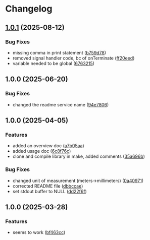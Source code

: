 # Changelog

## [1.0.1](https://github.com/VU-ASE/slamtec-lidar/compare/v1.0.0...v1.0.1) (2025-08-12)


### Bug Fixes

* missing comma in print statement ([b759d78](https://github.com/VU-ASE/slamtec-lidar/commit/b759d78bb3ec21c2cca57c312ce64cf9f6a60990))
* removed signal handler code, bc of onTerminate ([ff20eed](https://github.com/VU-ASE/slamtec-lidar/commit/ff20eed0b40e40415afed58cceb60544dfdf46ff))
* variable needed to be global ([6763215](https://github.com/VU-ASE/slamtec-lidar/commit/6763215dc828b805f0268ad3bf1285015e1a473a))

## 1.0.0 (2025-06-20)


### Bug Fixes

* changed the readme service name ([94e7806](https://github.com/VU-ASE/slamtec-lidar/commit/94e780694b08e74bee2f1aa861ba33e4de03e189))

## 1.0.0 (2025-04-05)


### Features

* added an overview doc ([a7b05aa](https://github.com/VU-ASE/lidar/commit/a7b05aabafe9945519daa767bf853dc9a0d5ca2a))
* added usage doc ([6c8f76c](https://github.com/VU-ASE/lidar/commit/6c8f76ca814caee065222889fa77dabd7e74801d))
* clone and compile library in make, added comments ([35a696b](https://github.com/VU-ASE/lidar/commit/35a696bfde5adf76fe8c7bafb11643968d4cadce))


### Bug Fixes

* changed unit of measurement (meters-&gt;millimeters) ([0a40971](https://github.com/VU-ASE/lidar/commit/0a409710014f21dc889c961288cfad48d8d39b63))
* corrected README file ([dbbccae](https://github.com/VU-ASE/lidar/commit/dbbccae87f83ffe5cffefa6b2f04ecf31f37f30a))
* set stdout buffer to NULL ([dd22f6f](https://github.com/VU-ASE/lidar/commit/dd22f6fb4b54f6016a95ff629675349b9db37718))

## 1.0.0 (2025-03-28)


### Features

* seems to work ([bf463cc](https://github.com/VU-ASE/service-template-cpp/commit/bf463cc0f1875bf305f5b407cfe0d0ef759a18ba))
